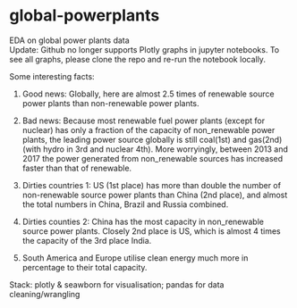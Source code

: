 # global-powerplants
EDA on global power plants data </br>
Update: Github no longer supports Plotly graphs in jupyter notebooks. To see all graphs, please clone the repo and re-run the notebook locally.

Some interesting facts:

1. Good news: Globally, here are almost 2.5 times of renewable source power plants than non-renewable power plants.

2. Bad news: Because most renewable fuel power plants (except for nuclear) has only a fraction of the capacity of non_renewable power plants, the leading power source globally is still coal(1st) and gas(2nd) (with hydro in 3rd and nuclear 4th). More worryingly, between 2013 and 2017 the power generated from non_renewable sources has increased faster than that of renewable.

3. Dirties countries 1: US (1st place) has more than double the number of non-renewable source power plants than China (2nd place), and almost the total numbers in China, Brazil and Russia combined.

4. Dirties counties 2: China has the most capacity in non_renewable source power plants. Closely 2nd place is US, which is almost 4 times the capacity of the 3rd place India. 

5. South America and Europe utilise clean energy much more in percentage to their total capacity.

Stack: plotly & seawborn for visualisation; pandas for data cleaning/wrangling
